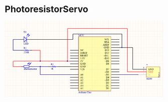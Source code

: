 # PhotoresistorServo


![Schematic diagram](https://github.com/mrunciman/PhotoresistorServo/blob/master/Schematic.png "Schematic Diagram")
